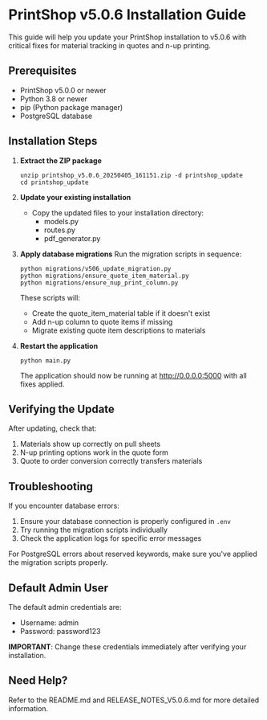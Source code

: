 # PrintShop v5.0.6 Installation Guide

This guide will help you update your PrintShop installation to v5.0.6 with critical fixes for material tracking in quotes and n-up printing.

## Prerequisites

- PrintShop v5.0.0 or newer
- Python 3.8 or newer
- pip (Python package manager)
- PostgreSQL database

## Installation Steps

1. **Extract the ZIP package**
   ```
   unzip printshop_v5.0.6_20250405_161151.zip -d printshop_update
   cd printshop_update
   ```

2. **Update your existing installation**
   - Copy the updated files to your installation directory:
     - models.py
     - routes.py
     - pdf_generator.py

3. **Apply database migrations**
   Run the migration scripts in sequence:
   ```
   python migrations/v506_update_migration.py
   python migrations/ensure_quote_item_material.py
   python migrations/ensure_nup_print_column.py
   ```
   
   These scripts will:
   - Create the quote_item_material table if it doesn't exist
   - Add n-up column to quote items if missing
   - Migrate existing quote item descriptions to materials

4. **Restart the application**
   ```
   python main.py
   ```
   The application should now be running at http://0.0.0.0:5000 with all fixes applied.

## Verifying the Update

After updating, check that:
1. Materials show up correctly on pull sheets
2. N-up printing options work in the quote form
3. Quote to order conversion correctly transfers materials

## Troubleshooting

If you encounter database errors:

1. Ensure your database connection is properly configured in `.env`
2. Try running the migration scripts individually 
3. Check the application logs for specific error messages

For PostgreSQL errors about reserved keywords, make sure you've applied the migration scripts properly.

## Default Admin User

The default admin credentials are:
- Username: admin
- Password: password123

**IMPORTANT**: Change these credentials immediately after verifying your installation.

## Need Help?

Refer to the README.md and RELEASE_NOTES_V5.0.6.md for more detailed information.
